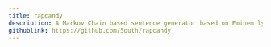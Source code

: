 ```yaml
---
title: rapcandy
description: A Markov Chain based sentence generator based on Eminem lyrics
githublink: https://github.com/5outh/rapcandy
---
```

